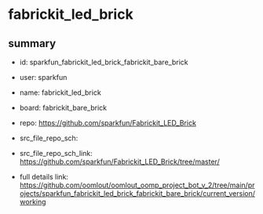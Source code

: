 # fabrickit_led_brick
 
## summary 
* id: sparkfun_fabrickit_led_brick_fabrickit_bare_brick
* user: sparkfun
* name: fabrickit_led_brick
* board: fabrickit_bare_brick
* repo: https://github.com/sparkfun/Fabrickit_LED_Brick



* src_file_repo_sch: 
* src_file_repo_sch_link: https://github.com/sparkfun/Fabrickit_LED_Brick/tree/master/
* full details link: https://github.com/oomlout/oomlout_oomp_project_bot_v_2/tree/main/projects/sparkfun_fabrickit_led_brick_fabrickit_bare_brick/current_version/working  







